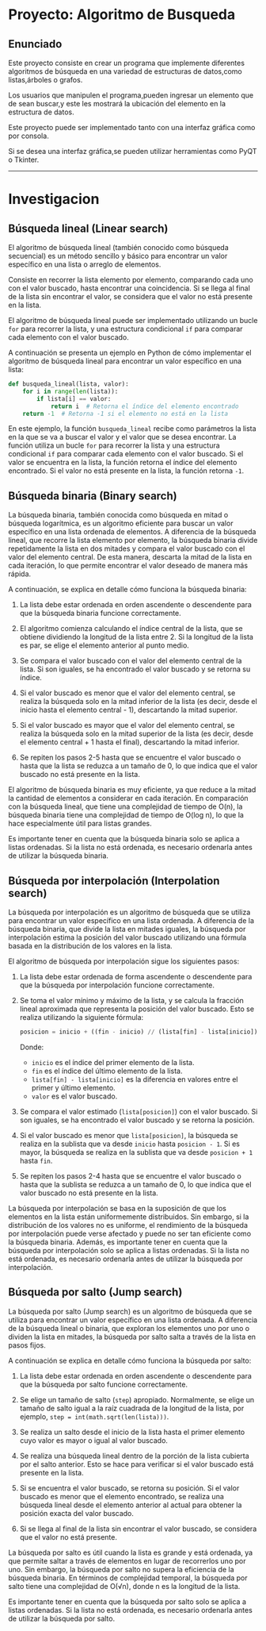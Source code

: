 

# **Proyecto: Algoritmo de Busqueda**

## **Enunciado**



Este proyecto consiste en crear un programa que implemente diferentes algoritmos de
búsqueda en una variedad de estructuras de datos,como listas,árboles o grafos. 

Los usuarios que manipulen el programa,pueden ingresar un elemento que de sean buscar,y este les
mostrará la ubicación del elemento en la estructura de datos.

Este proyecto puede ser implementado tanto con una interfaz gráfica como por consola.

Si se desea una interfaz gráfica,se pueden utilizar herramientas como PyQT o Tkinter.

---

# **Investigacion**




## **Búsqueda lineal (Linear search)**




El algoritmo de búsqueda lineal (también conocido como búsqueda secuencial) es un método sencillo y básico para encontrar un valor específico en una lista o arreglo de elementos. 

Consiste en recorrer la lista elemento por elemento, comparando cada uno con el valor buscado, hasta encontrar una coincidencia. Si se llega al final de la lista sin encontrar el valor, se considera que el valor no está presente en la lista.

El algoritmo de búsqueda lineal puede ser implementado utilizando un bucle `for` para recorrer la lista, y una estructura condicional `if` para comparar cada elemento con el valor buscado.

A continuación se presenta un ejemplo en Python de cómo implementar el algoritmo de búsqueda lineal para encontrar un valor específico en una lista:

```python
def busqueda_lineal(lista, valor):
    for i in range(len(lista)):
        if lista[i] == valor:
            return i  # Retorna el índice del elemento encontrado
    return -1  # Retorna -1 si el elemento no está en la lista
```

En este ejemplo, la función `busqueda_lineal` recibe como parámetros la lista en la que se va a buscar el valor y el valor que se desea encontrar. La función utiliza un bucle `for` para recorrer la lista y una estructura condicional `if` para comparar cada elemento con el valor buscado. Si el valor se encuentra en la lista, la función retorna el índice del elemento encontrado. Si el valor no está presente en la lista, la función retorna `-1`.

## **Búsqueda binaria (Binary search)**


La búsqueda binaria, también conocida como búsqueda en mitad o búsqueda logarítmica, es un algoritmo eficiente para buscar un valor específico en una lista ordenada de elementos. A diferencia de la búsqueda lineal, que recorre la lista elemento por elemento, la búsqueda binaria divide repetidamente la lista en dos mitades y compara el valor buscado con el valor del elemento central. De esta manera, descarta la mitad de la lista en cada iteración, lo que permite encontrar el valor deseado de manera más rápida.

A continuación, se explica en detalle cómo funciona la búsqueda binaria:

1. La lista debe estar ordenada en orden ascendente o descendente para que la búsqueda binaria funcione correctamente.

2. El algoritmo comienza calculando el índice central de la lista, que se obtiene dividiendo la longitud de la lista entre 2. Si la longitud de la lista es par, se elige el elemento anterior al punto medio.

3. Se compara el valor buscado con el valor del elemento central de la lista. Si son iguales, se ha encontrado el valor buscado y se retorna su índice.

4. Si el valor buscado es menor que el valor del elemento central, se realiza la búsqueda solo en la mitad inferior de la lista (es decir, desde el inicio hasta el elemento central - 1), descartando la mitad superior.

5. Si el valor buscado es mayor que el valor del elemento central, se realiza la búsqueda solo en la mitad superior de la lista (es decir, desde el elemento central + 1 hasta el final), descartando la mitad inferior.

6. Se repiten los pasos 2-5 hasta que se encuentre el valor buscado o hasta que la lista se reduzca a un tamaño de 0, lo que indica que el valor buscado no está presente en la lista.

El algoritmo de búsqueda binaria es muy eficiente, ya que reduce a la mitad la cantidad de elementos a considerar en cada iteración. En comparación con la búsqueda lineal, que tiene una complejidad de tiempo de O(n), la búsqueda binaria tiene una complejidad de tiempo de O(log n), lo que la hace especialmente útil para listas grandes.

Es importante tener en cuenta que la búsqueda binaria solo se aplica a listas ordenadas. Si la lista no está ordenada, es necesario ordenarla antes de utilizar la búsqueda binaria.



## **Búsqueda por interpolación (Interpolation search)**





La búsqueda por interpolación es un algoritmo de búsqueda que se utiliza para encontrar un valor específico en una lista ordenada. A diferencia de la búsqueda binaria, que divide la lista en mitades iguales, la búsqueda por interpolación estima la posición del valor buscado utilizando una fórmula basada en la distribución de los valores en la lista.

El algoritmo de búsqueda por interpolación sigue los siguientes pasos:

1. La lista debe estar ordenada de forma ascendente o descendente para que la búsqueda por interpolación funcione correctamente.

2. Se toma el valor mínimo y máximo de la lista, y se calcula la fracción lineal aproximada que representa la posición del valor buscado. Esto se realiza utilizando la siguiente fórmula:

   ```python
   posicion = inicio + ((fin - inicio) // (lista[fin] - lista[inicio])) * (valor - lista[inicio])
   ```

   Donde:
   - `inicio` es el índice del primer elemento de la lista.
   - `fin` es el índice del último elemento de la lista.
   - `lista[fin] - lista[inicio]` es la diferencia en valores entre el primer y último elemento.
   - `valor` es el valor buscado.

3. Se compara el valor estimado (`lista[posicion]`) con el valor buscado. Si son iguales, se ha encontrado el valor buscado y se retorna la posición.

4. Si el valor buscado es menor que `lista[posicion]`, la búsqueda se realiza en la sublista que va desde `inicio` hasta `posicion - 1`. Si es mayor, la búsqueda se realiza en la sublista que va desde `posicion + 1` hasta `fin`.

5. Se repiten los pasos 2-4 hasta que se encuentre el valor buscado o hasta que la sublista se reduzca a un tamaño de 0, lo que indica que el valor buscado no está presente en la lista.

La búsqueda por interpolación se basa en la suposición de que los elementos en la lista están uniformemente distribuidos. Sin embargo, si la distribución de los valores no es uniforme, el rendimiento de la búsqueda por interpolación puede verse afectado y puede no ser tan eficiente como la búsqueda binaria. Además, es importante tener en cuenta que la búsqueda por interpolación solo se aplica a listas ordenadas. Si la lista no está ordenada, es necesario ordenarla antes de utilizar la búsqueda por interpolación.





## **Búsqueda por salto (Jump search)**



La búsqueda por salto (Jump search) es un algoritmo de búsqueda que se utiliza para encontrar un valor específico en una lista ordenada. A diferencia de la búsqueda lineal o binaria, que exploran los elementos uno por uno o dividen la lista en mitades, la búsqueda por salto salta a través de la lista en pasos fijos.

A continuación se explica en detalle cómo funciona la búsqueda por salto:

1. La lista debe estar ordenada en orden ascendente o descendente para que la búsqueda por salto funcione correctamente.

2. Se elige un tamaño de salto (`step`) apropiado. Normalmente, se elige un tamaño de salto igual a la raíz cuadrada de la longitud de la lista, por ejemplo, `step = int(math.sqrt(len(lista)))`.

3. Se realiza un salto desde el inicio de la lista hasta el primer elemento cuyo valor es mayor o igual al valor buscado.

4. Se realiza una búsqueda lineal dentro de la porción de la lista cubierta por el salto anterior. Esto se hace para verificar si el valor buscado está presente en la lista.

5. Si se encuentra el valor buscado, se retorna su posición. Si el valor buscado es menor que el elemento encontrado, se realiza una búsqueda lineal desde el elemento anterior al actual para obtener la posición exacta del valor buscado.

6. Si se llega al final de la lista sin encontrar el valor buscado, se considera que el valor no está presente.

La búsqueda por salto es útil cuando la lista es grande y está ordenada, ya que permite saltar a través de elementos en lugar de recorrerlos uno por uno. Sin embargo, la búsqueda por salto no supera la eficiencia de la búsqueda binaria. En términos de complejidad temporal, la búsqueda por salto tiene una complejidad de O(√n), donde n es la longitud de la lista.

Es importante tener en cuenta que la búsqueda por salto solo se aplica a listas ordenadas. Si la lista no está ordenada, es necesario ordenarla antes de utilizar la búsqueda por salto.
